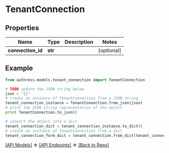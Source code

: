 # TenantConnection


## Properties
Name | Type | Description | Notes
------------ | ------------- | ------------- | -------------
**connection_id** | **str** |  | [optional]

## Example

```python
from authress.models.tenant_connection import TenantConnection

# TODO update the JSON string below
json = "{}"
# create an instance of TenantConnection from a JSON string
tenant_connection_instance = TenantConnection.from_json(json)
# print the JSON string representation of the object
print TenantConnection.to_json()

# convert the object into a dict
tenant_connection_dict = tenant_connection_instance.to_dict()
# create an instance of TenantConnection from a dict
tenant_connection_form_dict = tenant_connection.from_dict(tenant_connection_dict)
```
[[API Models]](./README.md#documentation-for-models) ☆ [[API Endpoints]](./README.md#documentation-for-api-endpoints) ☆ [[Back to Repo]](../README.md)


